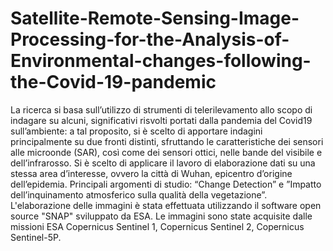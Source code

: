 # Satellite-Remote-Sensing-Image-Processing-for-the-Analysis-of-Environmental-changes-following-the-Covid-19-pandemic

La ricerca si basa sull’utilizzo di strumenti di telerilevamento allo scopo di indagare su alcuni, significativi risvolti portati dalla pandemia del Covid19 sull’ambiente: a tal proposito, si è scelto di apportare indagini principalmente su due fronti distinti, sfruttando le caratteristiche dei sensori alle microonde (SAR), così come dei sensori ottici, nelle bande del visibile e dell’infrarosso.
Si è scelto di applicare il lavoro di elaborazione dati su una stessa area d’interesse, ovvero la città di Wuhan, epicentro d’origine dell’epidemia.
Principali argomenti di studio: “Change Detection” e ”Impatto dell’inquinamento atmosferico sulla qualità della vegetazione”.
L'elaborazione delle immagini è stata effettuata utilizzando il software open source "SNAP" sviluppato da ESA. Le immagini sono state acquisite dalle missioni ESA Copernicus Sentinel 1, Copernicus Sentinel 2, Copernicus Sentinel-5P.
